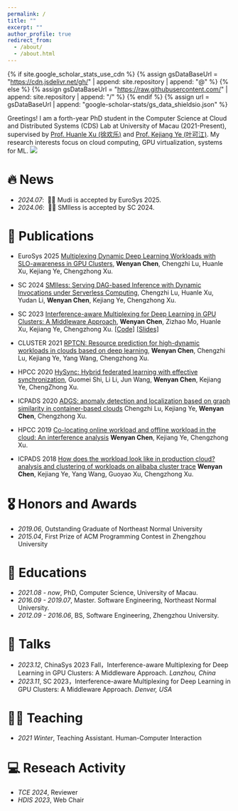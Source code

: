 ```yaml
---
permalink: /
title: ""
excerpt: ""
author_profile: true
redirect_from: 
  - /about/
  - /about.html
---
```


{% if site.google_scholar_stats_use_cdn %}
{% assign gsDataBaseUrl = "https://cdn.jsdelivr.net/gh/" | append: site.repository | append: "@" %}
{% else %}
{% assign gsDataBaseUrl = "https://raw.githubusercontent.com/" | append: site.repository | append: "/" %}
{% endif %}
{% assign url = gsDataBaseUrl | append: "google-scholar-stats/gs_data_shieldsio.json" %}

<span class='anchor' id='about-me'></span>

Greetings! I am a forth-year PhD student in the Computer Science at Cloud and Distributed Systems (CDS) Lab at University of Macau (2021-Present), supervised by <span style="text-decoration: underline;">[Prof. Huanle Xu (徐欢乐)](https://www.fst.um.edu.mo/people/huanlexu)</span> and <span style="text-decoration: underline;">[Prof. Kejiang Ye (叶可江)](https://people.ucas.edu.cn/~kejiang?language=en)</span>. My research interests focus on cloud computing, GPU virtualization, systems for ML. <a href='https://scholar.google.com/citations?user=WKFOF1cAAAAJ'><img src="https://img.shields.io/endpoint?url={{ url | url_encode }}&logo=Google%20Scholar&labelColor=f6f6f6&color=9cf&style=flat&label=citations"></a>

<!-- My research interest includes neural machine translation and computer vision. I have published more than 100 papers at the top international AI conferences with total <a href='https://scholar.google.com/citations?user=DhtAFkwAAAAJ'>google scholar citations <strong><span id='total_cit'>260000+</span></strong></a> (You can also use google scholar badge <a href='https://scholar.google.com/citations?user=DhtAFkwAAAAJ'><img src="https://img.shields.io/endpoint?url={{ url | url_encode }}&logo=Google%20Scholar&labelColor=f6f6f6&color=9cf&style=flat&label=citations"></a>). -->


# 🔥 News
- *2024.07*: &nbsp;🎉🎉 Mudi is accepted by EuroSys 2025.  
- *2024.06*: &nbsp;🎉🎉 SMIless is accepted by SC 2024. 

# 📝 Publications 

<!-- <div class='paper-box'><div class='paper-box-image'><div><div class="badge">EuroSys 2025</div><img src='images/mudi.png' alt="sym" width="100%"></div></div>
<div class='paper-box-text' markdown="1">

[Multiplexing Dynamic Deep Learning Workloads with SLO-awareness in GPU Clusters](https://openaccess.thecvf.com/content_cvpr_2016/papers/He_Deep_Residual_Learning_CVPR_2016_paper.pdf)

**Wenyan Chen**, Chengzhi Lu, Huanle Xu, Kejiang Ye, Chengzhong Xu.

[**Project**](https://scholar.google.com/citations?view_op=view_citation&hl=zh-CN&user=DhtAFkwAAAAJ&citation_for_view=DhtAFkwAAAAJ:ALROH1vI_8AC) <strong><span class='show_paper_citations' data='DhtAFkwAAAAJ:ALROH1vI_8AC'></span></strong>
- Lorem ipsum dolor sit amet, consectetur adipiscing elit. Vivamus ornare aliquet ipsum, ac tempus justo dapibus sit amet. 
</div>
</div> -->

- <span class="conf_title_badge">EuroSys 2025</span> <a href="pdfs/mudi.pdf">Multiplexing Dynamic Deep Learning Workloads with SLO-awareness in GPU Clusters</a>, **Wenyan Chen**, Chengzhi Lu, Huanle Xu, Kejiang Ye, Chengzhong Xu. 

- <span class="conf_title_badge">SC 2024</span> [SMIless: Serving DAG-based Inference with Dynamic Invocations under Serverless Computing](https://dl.acm.org/doi/pdf/10.1109/SC41406.2024.00044), Chengzhi Lu, Huanle Xu, Yudan Li, **Wenyan Chen**, Kejiang Ye, Chengzhong Xu. <span class='show_paper_citations' data='WKFOF1cAAAAJ:ufrVoPGSRksC'></span>

- <span class="conf_title_badge">SC 2023</span> [Interference-aware Multiplexing for Deep Learning in GPU Clusters: A Middleware Approach](https://dl.acm.org/doi/pdf/10.1145/3581784.3607060), **Wenyan Chen**, Zizhao Mo, Huanle Xu, Kejiang Ye, Chengzhong Xu. [[Code]](https://github.com/buzy-coder/IADeep) <a href="pdfs/IADeep-slides.pdf">[Slides]</a> <span class='show_paper_citations' data='WKFOF1cAAAAJ:YsMSGLbcyi4C'></span> 

- <span class="conf_title_badge">CLUSTER 2021</span> [RPTCN: Resource prediction for high-dynamic workloads in clouds based on deep learning](https://ieeexplore.ieee.org/stamp/stamp.jsp?tp=&arnumber=9556034), **Wenyan Chen**, Chengzhi Lu, Kejiang Ye, Yang Wang, Chengzhong Xu. <span class='show_paper_citations' data='WKFOF1cAAAAJ:Tyk-4Ss8FVUC'></span> 

- <span class="conf_title_badge">HPCC 2020</span> [HySync: Hybrid federated learning with effective synchronization](https://ieeexplore.ieee.org/stamp/stamp.jsp?tp=&arnumber=9407951), Guomei Shi, Li Li, Jun Wang, **Wenyan Chen**, Kejiang Ye, ChengZhong Xu. <span class='show_paper_citations' data='WKFOF1cAAAAJ:zYLM7Y9cAGgC'></span> 

- <span class="conf_title_badge">ICPADS 2020</span> [ADGS: anomaly detection and localization based on graph similarity in container-based clouds](https://ieeexplore.ieee.org/stamp/stamp.jsp?tp=&arnumber=8975844) Chengzhi Lu, Kejiang Ye, **Wenyan Chen**, Chengzhong Xu. <span class='show_paper_citations' data='WKFOF1cAAAAJ:d1gkVwhDpl0C'></span> 

- <span class="conf_title_badge">HPCC 2019</span> [Co-locating online workload and offline workload in the cloud: An interference analysis](https://ieeexplore.ieee.org/stamp/stamp.jsp?tp=&arnumber=8855680) **Wenyan Chen**, Kejiang Ye, Chengzhong Xu. <span class='show_paper_citations' data='WKFOF1cAAAAJ:u-x6o8ySG0sC'></span> 

- <span class="conf_title_badge">ICPADS 2018</span> [How does the workload look like in production cloud? analysis and clustering of workloads on alibaba cluster trace](https://ieeexplore.ieee.org/stamp/stamp.jsp?tp=&arnumber=8644579) **Wenyan Chen**, Kejiang Ye, Yang Wang, Guoyao Xu, Chengzhong Xu. <span class='show_paper_citations' data='WKFOF1cAAAAJ:u5HHmVD_uO8CC'></span>


# 🎖 Honors and Awards
- *2019.06*, Outstanding Graduate of Northeast Normal University
- *2015.04*, First Prize of ACM Programming Contest in Zhengzhou University 

# 📖 Educations
- *2021.08 - now*, PhD, Computer Science, University of Macau.
- *2016.09 - 2019.07*, Master. Software Engineering, Northeast Normal University.
- *2012.09 - 2016.06*, BS, Software Engineering, Zhengzhou University. 

# 💬 Talks
- *2023.12*, ChinaSys 2023 Fall，Interference-aware Multiplexing for Deep Learning in GPU Clusters: A Middleware Approach. *Lanzhou, China*  
- *2023.11*, SC 2023，Interference-aware Multiplexing for Deep Learning in GPU Clusters: A Middleware Approach. *Denver, USA* 

# 🧑‍🎨 Teaching
- *2021 Winter*, Teaching Assistant. Human-Computer Interaction

# 💻 Reseach Activity
- *TCE 2024*, Reviewer
- *HDIS 2023*, Web Chair